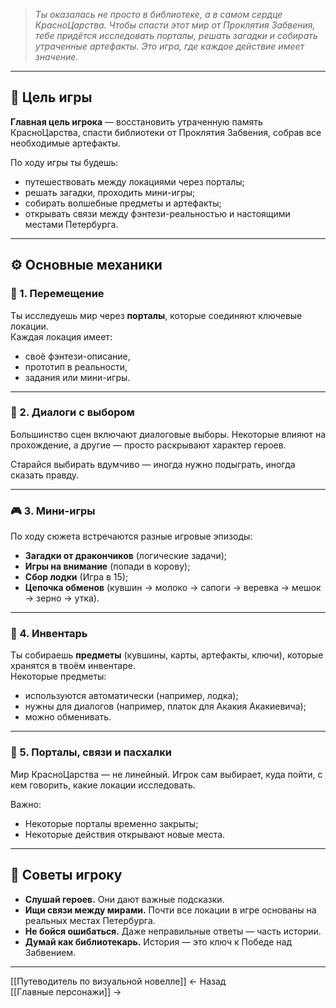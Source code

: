 

> _Ты оказалась не просто в библиотеке, а в самом сердце КрасноЦарства. Чтобы спасти этот мир от Проклятия Забвения, тебе придётся исследовать порталы, решать загадки и собирать утраченные артефакты. Это игра, где каждое действие имеет значение._

---

## 🎯 Цель игры

**Главная цель игрока** — восстановить утраченную память КрасноЦарства, спасти библиотеки от Проклятия Забвения, собрав все необходимые артефакты. 

По ходу игры ты будешь:
- путешествовать между локациями через порталы;
- решать загадки, проходить мини-игры;
- собирать волшебные предметы и артефакты;
- открывать связи между фэнтези-реальностью и настоящими местами Петербурга.

---

## ⚙️ Основные механики

### 📌 1. Перемещение
Ты исследуешь мир через **порталы**, которые соединяют ключевые локации.  
Каждая локация имеет:
- своё фэнтези-описание,
- прототип в реальности,
- задания или мини-игры.

---

### 🧩 2. Диалоги с выбором
Большинство сцен включают диалоговые выборы. Некоторые влияют на прохождение, а другие — просто раскрывают характер героев.  

Старайся выбирать вдумчиво — иногда нужно подыграть, иногда сказать правду.

---

### 🎮 3. Мини-игры
По ходу сюжета встречаются разные игровые эпизоды:
- **Загадки от дракончиков** (логические задачи);
- **Игры на внимание** (попади в корову);
- **Сбор лодки** (Игра в 15);
- **Цепочка обменов** (кувшин → молоко → сапоги  → веревка → мешок → зерно → утка).

---

### 🎒 4. Инвентарь
Ты собираешь **предметы** (кувшины, карты, артефакты, ключи), которые хранятся в твоём инвентаре.  
Некоторые предметы:
- используются автоматически (например, лодка);
- нужны для диалогов (например, платок для Акакия Акакиевича);
- можно обменивать.

---

### 🧠 5. Порталы, связи и пасхалки
Мир КрасноЦарства — не линейный. Игрок сам выбирает, куда пойти, с кем говорить, какие локации исследовать.

Важно:
- Некоторые порталы временно закрыты;
- Некоторые действия открывают новые места.

---

## 🔮 Советы игроку

- **Слушай героев.** Они дают важные подсказки.
- **Ищи связи между мирами.** Почти все локации в игре основаны на реальных местах Петербурга.
- **Не бойся ошибаться.** Даже неправильные ответы — часть истории.
- **Думай как библиотекарь.** История — это ключ к Победе над Забвением.

---

[[Путеводитель по визуальной новелле]] ← Назад  
[[Главные персонажи]] →
